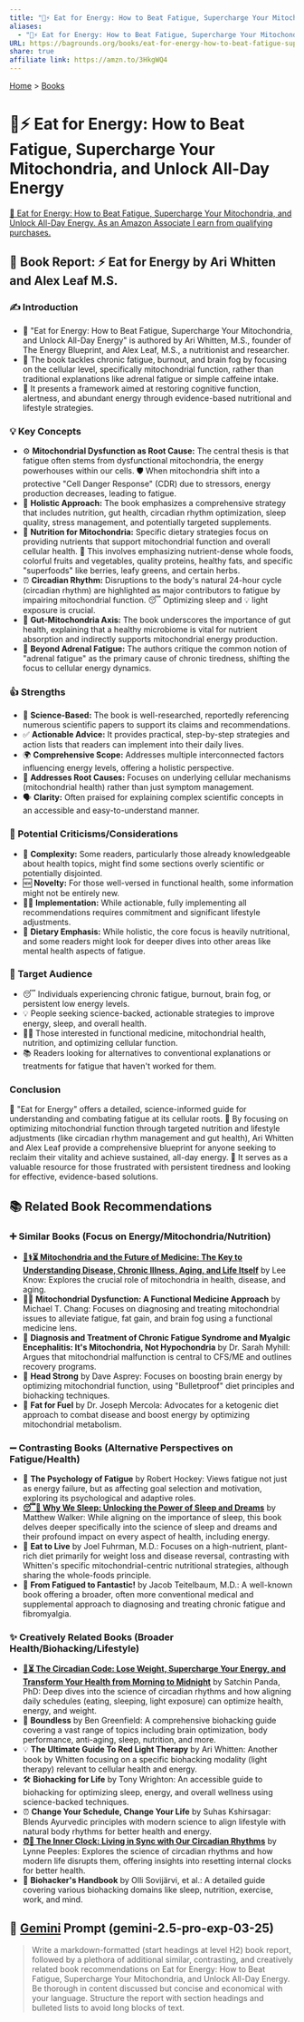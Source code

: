 ```yaml
---
title: "🍎⚡ Eat for Energy: How to Beat Fatigue, Supercharge Your Mitochondria, and Unlock All-Day Energy"
aliases:
  - "🍎⚡ Eat for Energy: How to Beat Fatigue, Supercharge Your Mitochondria, and Unlock All-Day Energy"
URL: https://bagrounds.org/books/eat-for-energy-how-to-beat-fatigue-supercharge-your-mitochondria-and-unlock-all-day-energy
share: true
affiliate link: https://amzn.to/3HkgWQ4
---
```

[Home](../index.md) > [Books](./index.md)  
# 🍎⚡ Eat for Energy: How to Beat Fatigue, Supercharge Your Mitochondria, and Unlock All-Day Energy  
[🛒 Eat for Energy: How to Beat Fatigue, Supercharge Your Mitochondria, and Unlock All-Day Energy. As an Amazon Associate I earn from qualifying purchases.](https://amzn.to/3HkgWQ4)  
  
## 📖 Book Report: ⚡ Eat for Energy by Ari Whitten and Alex Leaf M.S.  
  
### ✍️ Introduction  
  
* 👤 "Eat for Energy: How to Beat Fatigue, Supercharge Your Mitochondria, and Unlock All-Day Energy" is authored by Ari Whitten, M.S., founder of The Energy Blueprint, and Alex Leaf, M.S., a nutritionist and researcher.  
* 🤯 The book tackles chronic fatigue, burnout, and brain fog by focusing on the cellular level, specifically mitochondrial function, rather than traditional explanations like adrenal fatigue or simple caffeine intake.  
* 🎯 It presents a framework aimed at restoring cognitive function, alertness, and abundant energy through evidence-based nutritional and lifestyle strategies.  
  
### 💡 Key Concepts  
  
* ⚙️ **Mitochondrial Dysfunction as Root Cause:** The central thesis is that fatigue often stems from dysfunctional mitochondria, the energy powerhouses within our cells. 🛡️ When mitochondria shift into a protective "Cell Danger Response" (CDR) due to stressors, energy production decreases, leading to fatigue.  
* 🌱 **Holistic Approach:** The book emphasizes a comprehensive strategy that includes nutrition, gut health, circadian rhythm optimization, sleep quality, stress management, and potentially targeted supplements.  
* 🍎 **Nutrition for Mitochondria:** Specific dietary strategies focus on providing nutrients that support mitochondrial function and overall cellular health. 🥗 This involves emphasizing nutrient-dense whole foods, colorful fruits and vegetables, quality proteins, healthy fats, and specific "superfoods" like berries, leafy greens, and certain herbs.  
* ⏰ **Circadian Rhythm:** Disruptions to the body's natural 24-hour cycle (circadian rhythm) are highlighted as major contributors to fatigue by impairing mitochondrial function. 😴 Optimizing sleep and 💡 light exposure is crucial.  
* 🦠 **Gut-Mitochondria Axis:** The book underscores the importance of gut health, explaining that a healthy microbiome is vital for nutrient absorption and indirectly supports mitochondrial energy production.  
* 🙅 **Beyond Adrenal Fatigue:** The authors critique the common notion of "adrenal fatigue" as the primary cause of chronic tiredness, shifting the focus to cellular energy dynamics.  
  
### 👍 Strengths  
  
* 🔬 **Science-Based:** The book is well-researched, reportedly referencing numerous scientific papers to support its claims and recommendations.  
* ✅ **Actionable Advice:** It provides practical, step-by-step strategies and action lists that readers can implement into their daily lives.  
* 🌍 **Comprehensive Scope:** Addresses multiple interconnected factors influencing energy levels, offering a holistic perspective.  
* 🎯 **Addresses Root Causes:** Focuses on underlying cellular mechanisms (mitochondrial health) rather than just symptom management.  
* 🗣️ **Clarity:** Often praised for explaining complex scientific concepts in an accessible and easy-to-understand manner.  
  
### 🤔 Potential Criticisms/Considerations  
  
* 🤯 **Complexity:** Some readers, particularly those already knowledgeable about health topics, might find some sections overly scientific or potentially disjointed.  
* 🆕 **Novelty:** For those well-versed in functional health, some information might not be entirely new.  
* 🏋️‍♀️ **Implementation:** While actionable, fully implementing all recommendations requires commitment and significant lifestyle adjustments.  
* 🥕 **Dietary Emphasis:** While holistic, the core focus is heavily nutritional, and some readers might look for deeper dives into other areas like mental health aspects of fatigue.  
  
### 🎯 Target Audience  
  
* 😴 Individuals experiencing chronic fatigue, burnout, brain fog, or persistent low energy levels.  
* 💡 People seeking science-backed, actionable strategies to improve energy, sleep, and overall health.  
* 🧑‍⚕️ Those interested in functional medicine, mitochondrial health, nutrition, and optimizing cellular function.  
* 📚 Readers looking for alternatives to conventional explanations or treatments for fatigue that haven't worked for them.  
  
### Conclusion  
  
🎉 "Eat for Energy" offers a detailed, science-informed guide for understanding and combating fatigue at its cellular roots. 🔋 By focusing on optimizing mitochondrial function through targeted nutrition and lifestyle adjustments (like circadian rhythm management and gut health), Ari Whitten and Alex Leaf provide a comprehensive blueprint for anyone seeking to reclaim their vitality and achieve sustained, all-day energy. 💯 It serves as a valuable resource for those frustrated with persistent tiredness and looking for effective, evidence-based solutions.  
  
## 📚 Related Book Recommendations  
  
### ➕ Similar Books (Focus on Energy/Mitochondria/Nutrition)  
  
* **[🔋⚕️⏳ Mitochondria and the Future of Medicine: The Key to Understanding Disease, Chronic Illness, Aging, and Life Itself](./mitochondria-and-the-future-of-medicine-the-key-to-understanding-disease-chronic-illness-aging-and-life-itself.md)** by Lee Know: Explores the crucial role of mitochondria in health, disease, and aging.  
* 👨‍⚕️ **Mitochondrial Dysfunction: A Functional Medicine Approach** by Michael T. Chang: Focuses on diagnosing and treating mitochondrial issues to alleviate fatigue, fat gain, and brain fog using a functional medicine lens.  
* 🤕 **Diagnosis and Treatment of Chronic Fatigue Syndrome and Myalgic Encephalitis: It's Mitochondria, Not Hypochondria** by Dr. Sarah Myhill: Argues that mitochondrial malfunction is central to CFS/ME and outlines recovery programs.  
* 🧠 **Head Strong** by Dave Asprey: Focuses on boosting brain energy by optimizing mitochondrial function, using "Bulletproof" diet principles and biohacking techniques.  
* 🥑 **Fat for Fuel** by Dr. Joseph Mercola: Advocates for a ketogenic diet approach to combat disease and boost energy by optimizing mitochondrial metabolism.  
  
### ➖ Contrasting Books (Alternative Perspectives on Fatigue/Health)  
  
* 🧠 **The Psychology of Fatigue** by Robert Hockey: Views fatigue not just as energy failure, but as affecting goal selection and motivation, exploring its psychological and adaptive roles.  
* **[😴💭 Why We Sleep: Unlocking the Power of Sleep and Dreams](./why-we-sleep-unlocking-the-power-of-sleep-and-dreams.md)** by Matthew Walker: While aligning on the importance of sleep, this book delves deeper specifically into the science of sleep and dreams and their profound impact on every aspect of health, including energy.  
* 🥦 **Eat to Live** by Joel Fuhrman, M.D.: Focuses on a high-nutrient, plant-rich diet primarily for weight loss and disease reversal, contrasting with Whitten's specific mitochondrial-centric nutritional strategies, although sharing the whole-foods principle.  
* 💪 **From Fatigued to Fantastic!** by Jacob Teitelbaum, M.D.: A well-known book offering a broader, often more conventional medical and supplemental approach to diagnosing and treating chronic fatigue and fibromyalgia.  
  
### ✨ Creatively Related Books (Broader Health/Biohacking/Lifestyle)  
  
* **[🌄⏳ The Circadian Code: Lose Weight, Supercharge Your Energy, and Transform Your Health from Morning to Midnight](./the-circadian-code.md)** by Satchin Panda, PhD: Deep dives into the science of circadian rhythms and how aligning daily schedules (eating, sleeping, light exposure) can optimize health, energy, and weight.  
* 🚀 **Boundless** by Ben Greenfield: A comprehensive biohacking guide covering a vast range of topics including brain optimization, body performance, anti-aging, sleep, nutrition, and more.  
* 💡 **The Ultimate Guide To Red Light Therapy** by Ari Whitten: Another book by Whitten focusing on a specific biohacking modality (light therapy) relevant to cellular health and energy.  
* 🛠️ **Biohacking for Life** by Tony Wrighton: An accessible guide to biohacking for optimizing sleep, energy, and overall wellness using science-backed techniques.  
* ⏰ **Change Your Schedule, Change Your Life** by Suhas Kshirsagar: Blends Ayurvedic principles with modern science to align lifestyle with natural body rhythms for better health and energy.  
* **[⏰👤 The Inner Clock: Living in Sync with Our Circadian Rhythms](./the-inner-clock-living-in-sync-with-our-circadian-rhythms.md)** by Lynne Peeples: Explores the science of circadian rhythms and how modern life disrupts them, offering insights into resetting internal clocks for better health.  
* 🧬 **Biohacker's Handbook** by Olli Sovijärvi, et al.: A detailed guide covering various biohacking domains like sleep, nutrition, exercise, work, and mind.  
  
## 💬 [Gemini](../software/gemini.md) Prompt (gemini-2.5-pro-exp-03-25)  
> Write a markdown-formatted (start headings at level H2) book report, followed by a plethora of additional similar, contrasting, and creatively related book recommendations on Eat for Energy: How to Beat Fatigue, Supercharge Your Mitochondria, and Unlock All-Day Energy. Be thorough in content discussed but concise and economical with your language. Structure the report with section headings and bulleted lists to avoid long blocks of text.